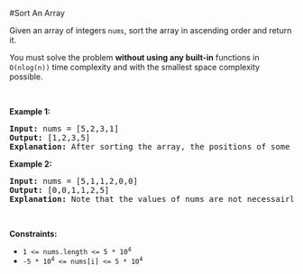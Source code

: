 #Sort An Array
<p>Given an array of integers <code>nums</code>, sort the array in ascending order and return it.</p>
<p>You must solve the problem <strong>without using any built-in</strong> functions in <code>O(nlog(n))</code> time complexity and with the smallest space complexity possible.</p>
<p> </p>
<p><strong class="example">Example 1:</strong></p>
<pre><strong>Input:</strong> nums = [5,2,3,1]
<strong>Output:</strong> [1,2,3,5]
<strong>Explanation:</strong> After sorting the array, the positions of some numbers are not changed (for example, 2 and 3), while the positions of other numbers are changed (for example, 1 and 5).
</pre>
<p><strong class="example">Example 2:</strong></p>
<pre><strong>Input:</strong> nums = [5,1,1,2,0,0]
<strong>Output:</strong> [0,0,1,1,2,5]
<strong>Explanation:</strong> Note that the values of nums are not necessairly unique.
</pre>
<p> </p>
<p><strong>Constraints:</strong></p>
<ul>
<li><code>1 &lt;= nums.length &lt;= 5 * 10<sup>4</sup></code></li>
<li><code>-5 * 10<sup>4</sup> &lt;= nums[i] &lt;= 5 * 10<sup>4</sup></code></li>
</ul>
